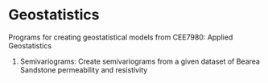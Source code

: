 # Geostatistics
Programs for creating geostatistical models from CEE7980: Applied Geostatistics 
1. Semivariograms: Create semivariograms from a given dataset of Bearea Sandstone permeability and resistivity
